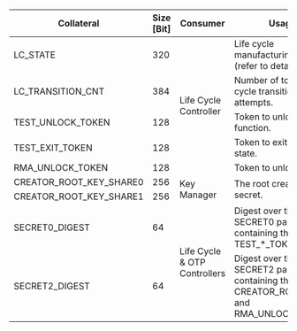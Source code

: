 ###
<!-- this is a workaround to get around Hugo Issue #7296 (https://github.com/gohugoio/hugo/issues/7296) -->
<table>
<thead>
<tr>
<th>Collateral</th>
<th>Size [Bit]</th>
<th>Consumer</th>
<th>Usage</th>
</tr>
</thead>
<tbody>
<tr>
<td>LC_STATE</td>
<td>320</td>
<td rowspan="5">Life Cycle Controller</td>
<td>Life cycle manufacturing state (refer to details <a href="#life-cycle-manufacturing-state-encodings">here</a>).</td>
</tr>
<tr>
<td>LC_TRANSITION_CNT</td>
<td>384</td>
<td>Number of total life cycle transition attempts.</td>
</tr>
<tr>
<td>TEST_UNLOCK_TOKEN</td>
<td>128</td>
<td>Token to unlock test function.</td>
</tr>
<tr>
<td>TEST_EXIT_TOKEN</td>
<td>128</td>
<td>Token to exit TEST state.</td>
</tr>
<tr>
<td>RMA_UNLOCK_TOKEN</td>
<td>128</td>
<td>Token to unlock RMA.</td>
</tr>
<tr>
<td>CREATOR_ROOT_KEY_SHARE0</td>
<td>256</td>
<td rowspan="2">Key Manager</td>
<td rowspan="2">The root creator secret.</td>
</tr>
<tr>
<td>CREATOR_ROOT_KEY_SHARE1</td>
<td>256</td>
</tr>
<tr>
<td>SECRET0_DIGEST</td>
<td>64</td>
<td rowspan="2">Life Cycle &amp; OTP Controllers</td>
<td>Digest over the SECRET0 partition containing the TEST_*_TOKEN.</td>
</tr>
<tr>
<td>SECRET2_DIGEST</td>
<td>64</td>
<td>Digest over the SECRET2 partition containing the CREATOR_ROOT_KEY* and RMA_UNLOCK_TOKEN.</td>
</tr>
</tbody>
</table>
